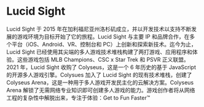# 

# Lucid Sight

Lucid Sight 于 2015 年在加利福尼亚州洛杉矶成立，并以开发技术以支持不断发展的游戏环境为目标开始了它的旅程。Lucid Sight 与主要 IP 和品牌合作，在多个平台（iOS、Android、VR、控制台和 PC）上创新和探索新技术。迄今为止，Lucid Sight 已经使用其尖端的多人游戏技术堆栈构建了两打游戏、应用程序和体验。这些游戏包括 MLB Champions、CSC x Star Trek 和 PSVR 正义联盟。2021 年，Lucid Sight 收购了 Colyseus，这是一个 6 年历史的基于 JavaScript 的开源多人游戏引擎。Colysues 加入了 Lucid Sight 的现有技术堆栈，创建了 Colyseus Arena，这是一种用于多人游戏开发民主化的云解决方案。Colyseus Arena 解锁了无需网络专业知识即可创建多人游戏的能力。游戏创作者将从网络工程的复杂性中解脱出来，专注于体验：Get to Fun Faster™ 


